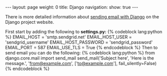 --- layout: page weight: 0 title: Django navigation: show: true ---

There is more detailed information about [sending email with
Django](https://docs.djangoproject.com/en/dev/topics/email/) on the
Django project website.

First start by adding the following to **settings.py:** {% codeblock
lang:python %} EMAIL\_HOST = 'smtp.sendgrid.net' EMAIL\_HOST\_USER =
'sendgrid\_username' EMAIL\_HOST\_PASSWORD = 'sendgrid\_password'
EMAIL\_PORT = 587 EMAIL\_USE\_TLS = True {% endcodeblock %} Then to send
email you can do the following: {% codeblock lang:python %} from
django.core.mail import send\_mail send\_mail('Subject here', 'Here is
the message.', 'from@example.com', ['to@example.com'],
fail\_silently=False) {% endcodeblock %}
